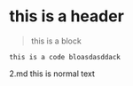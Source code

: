 this is a header
===
> this is a block

```
this is a code bloasdasddack
```
2.md 
this is normal text
    
